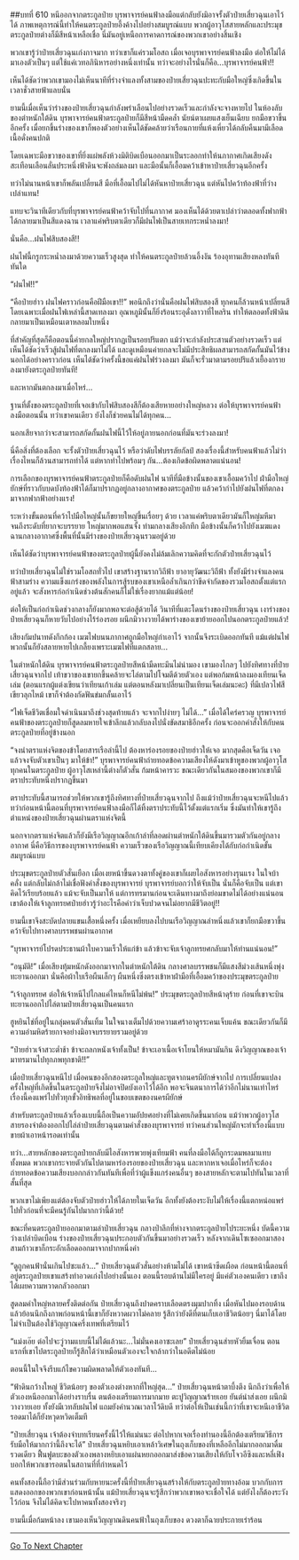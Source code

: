 ##บทที่ 610 หนีออกจากตระกูลป๋าย
บุรพาจารย์คนฟ้าลงมือแต่กลับยังมิอาจรั้งตัวป๋ายเสี่ยวฉุนเอาไว้ได้ ภาพเหตุการณ์นี้ทำให้คนตระกูลป๋ายอึ้งค้างไปอย่างสมบูรณ์แบบ พวกผู้อาวุโสสายหลักและประมุขตระกูลป๋ายต่างก็มีสีหน้าเหลือเชื่อ นี่มันอยู่เหนือการคาดการณ์ของพวกเขาอย่างสิ้นเชิง

พวกเขารู้ว่าป๋ายเสี่ยวฉุนเก่งกาจมาก ทว่าเขาก็แค่รวมโอสถ เมื่อเจอบุรพาจารย์คนฟ้าลงมือ ต่อให้ไม่ได้มาเองตัวเป็นๆ แต่ใช้แค่เวทอภินิหารอย่างหนึ่งเท่านั้น ทว่าจะอย่างไรนั่นก็คือ...บุรพาจารย์คนฟ้า!!

เห็นได้ชัดว่าพวกเขามองไม่เห็นนาทีที่ร่างจำแลงทั้งสามของป๋ายเสี่ยวฉุนปะทะกับมือใหญ่ซึ่งเกิดขึ้นในเวลาชั่วสายฟ้าแลบนั่น

ยามนี้เมื่อเห็นว่าร่างของป๋ายเสี่ยวฉุนกำลังพร่าเลือนไปอย่างรวดเร็วและกำลังจะจางหายไป ในห้องลับของตำหนักใต้ดิน บุรพาจารย์คนฟ้าตระกูลป๋ายก็มีสีหน้ามืดคล้ำ นัยน์ตาเผยแสงเย็นเฉียบ ยกมือขวาขึ้นอีกครั้ง เมื่อยกขึ้นร่างของเขาก็พองตัวอย่างเห็นได้ชัดคล้ายว่าเรือนกายที่แห้งเหี่ยวได้กลับคืนมามีเลือดเนื้อดั่งคนปกติ

โดยเฉพาะมือขวาของเขาที่ยิ่งแผ่พลังห้วงมิติบิดเบือนออกมาเป็นระลอกทำให้นภากาศเกิดเสียงดังสะเทือนเลือนลั่นประหนึ่งฟ้าดินจะพังถล่มลงมา และมือนั้นก็เอื้อมคว้าเข้าหาป๋ายเสี่ยวฉุนอีกครั้ง

ทว่าไม่นานหน้าเขาก็พลันเปลี่ยนสี มือที่เอื้อมไปไม่ได้หันหาป๋ายเสี่ยวฉุน แต่หันไปคว้าท้องฟ้าที่ว่างเปล่าแทน!

แทบจะวินาทีเดียวกับที่บุรพาจารย์คนฟ้าคว้าจับไปที่นภากาศ มองเห็นได้ด้วยตาเปล่าว่าตลอดทั้งฟากฟ้าได้กลายมาเป็นสีแดงฉาน เวลาแค่พริบตาเดียวก็มีฝนไฟเป็นสายเทกระหน่ำลงมา!

นั่นคือ...ฝนไฟสิบสองสี!!

ฝนไฟนี้กรูกระหน่ำลงมาด้วยความเร็วสูงสุด ทำให้คนตระกูลป๋ายล้วนอึ้งงัน ร้องอุทานเสียงหลงทันทีทันใด

“ฝนไฟ!!”

“คือป๋ายฮ่าว ฝนไฟคราวก่อนคือฝีมือเขา!!” พอนึกถึงว่านั่นคือฝนไฟสิบสองสี ทุกคนก็ล้วนหน้าเปลี่ยนสี โดยเฉพาะเมื่อฝนไฟเหล่านี้สาดเทลงมา อุณหภูมินั้นก็ยิ่งร้อนระอุดั่งลาวาที่ไหลริน ทำให้ตลอดทั้งฟ้าดินกลายมาเป็นเหมือนเตาหลอมใบหนึ่ง

ที่สำคัญที่สุดก็คือตอนนี้ค่ายกลใหญ่ปรากฏเป็นรอยปริแตก แม้ว่าจะกำลังประสานตัวอย่างรวดเร็ว แต่เห็นได้ชัดว่าเร็วสู้ฝนไฟที่ตกลงมาไม่ได้ และดูเหมือนค่ายกลจะไม่มีประสิทธิผลสามารถสกัดกั้นมันไว้ข้างนอกได้อย่างคราวก่อน เห็นได้ชัดว่าครั้งนี้ขอแค่ฝนไฟร่วงลงมา มันก็จะรั่วมาตามรอยปริแล้วเยื้องกรายลงมายังตระกูลป๋ายทันที!

และหากมันตกลงมาเมื่อไหร่...

ฐานที่ตั้งของตระกูลป๋ายที่เจอเข้ากับไฟสิบสองสีก็ต้องเสียหายอย่างใหญ่หลวง ต่อให้บุรพาจารย์คนฟ้าลงมือตอนนั้น ทว่าเขาคนเดียว ยังไงก็ช่วยคนไม่ได้ทุกคน...

นอกเสียจากว่าจะสามารถสกัดกั้นฝนไฟนี้ไว้ให้อยู่ภายนอกก่อนที่มันจะร่วงลงมา!

นี่คือสิ่งที่ต้องเลือก จะรั้งตัวป๋ายเสี่ยวฉุนไว้ หรือว่าดับไฟบรรลัยกัลป์ สองเรื่องนี้สำหรับคนฟ้าแล้วไม่ว่าเรื่องไหนก็ล้วนสามารถทำได้ แต่หากทำไปพร้อมๆ กัน...ต้องเกิดข้อผิดพลาดแน่นอน!

การเลือกของบุรพาจารย์คนฟ้าตระกูลป๋ายก็คือดับฝนไฟ นาทีที่มือข้างนั้นของเขาเอื้อมคว้าไป ฝ่ามือใหญ่ยักษ์ที่ราวกับบดบังท้องฟ้าได้ก็มาปรากฏอยู่กลางอากาศของตระกูลป๋าย แล้วคว้ากำไปยังฝนไฟที่ตกลงมาจากฟากฟ้าอย่างแรง!

ระหว่างขั้นตอนที่คว้าไปมือใหญ่นั้นก็ขยายใหญ่ขึ้นเรื่อยๆ ด้วย เวลาแค่พริบตาเดียวมันก็ใหญ่มหึมาจนถึงระดับที่ยากจะบรรยาย ใหญ่มากพอแสนจั้ง ท่ามกลางเสียงอึกทึก มือข้างนั้นก็คว้าไปยังเมฆแดงฉานกลางอากาศซึ่งพื้นที่นั้นมีร่างของป๋ายเสี่ยวฉุนรวมอยู่ด้วย

เห็นได้ชัดว่าบุรพาจารย์คนฟ้าของตระกูลป๋ายผู้นี้ยังคงไม่ล้มเลิกความคิดที่จะกักตัวป๋ายเสี่ยวฉุนไว้

ทว่าป๋ายเสี่ยวฉุนไม่ใช่รวมโอสถทั่วไป เขาสร้างฐานรากวิถีฟ้า ยาอายุวัฒนะวิถีฟ้า ทั้งยังมีร่างจำแลงคนฟ้าสามร่าง ความแข็งแกร่งของพลังในการสู้รบของเขาเหนือล้ำเกินกว่าขีดจำกัดของรวมโอสถตั้งแต่แรกอยู่แล้ว จะสังหารก่อกำเนิดช่วงต้นสักคนก็ไม่ใช่เรื่องยากแม้แต่น้อย!

ต่อให้เป็นก่อกำเนิดช่วงกลางก็ยังมากพอจะต่อสู้ด้วยได้ วินาทีที่แตะโดนร่างของป๋ายเสี่ยวฉุน เงาร่างของป๋ายเสี่ยวฉุนก็หายวับไปอย่างไร้ร่องรอย ผนึกมิวางวายได้พาร่างของเขาย้ายออกไปนอกตระกูลป๋ายแล้ว!

เสียงกัมปนาทดังกึกก้อง เมฆไฟบนนภากาศถูกมือใหญ่กำเอาไว้ จากนั้นจึงระเบิดออกทันที แม้แต่ฝนไฟพวกนั้นก็ยังสลายหายไปเกลี้ยงเพราะเมฆไฟที่แตกสลาย...

ในตำหนักใต้ดิน บุรพาจารย์คนฟ้าตระกูลป๋ายสีหน้ามืดทะมึนไม่น่ามอง เขามองไกลๆ ไปยังทิศทางที่ป๋ายเสี่ยวฉุนจากไป เท้าขวาของเขายกขึ้นคล้ายจะไล่ตามไปโจมตีด้วยตัวเอง แต่พอก้มหน้าลงมองเทียนเจ็ดเล่ม (ตอนแรกผู้แต่งเขียนว่าเทียนเก้าเล่ม แต่ตอนหลังมาเปลี่ยนเป็นเทียนเจ็ดเล่มนะคะ) ที่มีเปลวไฟสีเขียวลุกไหม้ เขาก็จำต้องกัดฟันข่มกลั้นเอาไว้

“ไฟเจ็ดชีวิตเชื่อมใจดำเนินมาถึงช่วงสุดท้ายแล้ว จะจากไปง่ายๆ ไม่ได้...” เมื่อได้ใคร่ครวญ บุรพาจารย์คนฟ้าของตระกูลป๋ายก็สูดลมหายใจเข้าลึกแล้วกลับลงไปนั่งขัดสมาธิอีกครั้ง ก่อนจะออกคำสั่งให้กับคนตระกูลป๋ายที่อยู่ข้างนอก

“จงนำตราแห่งจิตของข้าโดยสารเรือลำนี้ไป ต้องหาร่องรอยของป๋ายฮ่าวให้เจอ มากสุดคือเจ็ดวัน เจอแล้วจงจับตัวเขาเป็นๆ มาให้ข้า!” บุรพาจารย์คนฟ้าถ่ายทอดข้อความเสียงให้ดังมาเข้าหูของพวกผู้อาวุโสทุกคนในตระกูลป๋าย ผู้อาวุโสเหล่านี้ต่างก็ตัวสั่น ก้มหน้าคารวะ ขณะเดียวกันในสมองของพวกเขาก็มีตราประทับหนึ่งปรากฏขึ้นมา

ตราประทับนี้สามารถช่วยให้พวกเขารู้ถึงทิศทางที่ป๋ายเสี่ยวฉุนจากไป ถึงแม้ว่าป๋ายเสี่ยวฉุนจะหนีไปแล้ว ทว่าก่อนหน้านี้ตอนที่บุรพาจารย์คนฟ้าลงมือก็ได้ทิ้งตราประทับนี้ไว้ตั้งแต่แรกเริ่ม ซึ่งมันทำให้เขารู้ถึงตำแหน่งของป๋ายเสี่ยวฉุนผ่านตราแห่งจิตนี้

นอกจากตราแห่งจิตแล้วก็ยังมีเรือวิญญาณอีกเก้าลำที่ลอดผ่านตำหนักใต้ดินขึ้นมารวมตัวกันอยู่กลางอากาศ นี่คือวิธีการของบุรพาจารย์คนฟ้า ความเร็วของเรือวิญญาณนี้เทียบเคียงได้กับก่อกำเนิดขั้นสมบูรณ์แบบ

ประมุขตระกูลป๋ายตัวสั่นเยือก เมื่อเงยหน้าขึ้นดวงตาทั้งคู่ของเขาก็เผยไอสังหารอย่างรุนแรง ในใจบ้าคลั่ง แต่กลับไม่กล้าไม่เชื่อฟังคำสั่งของบุรพาจารย์ บุรพาจารย์บอกว่าให้จับเป็น นั่นก็คือจับเป็น แต่เขาคิดไว้เรียบร้อยแล้ว แม้จะจับเป็นมาให้ แต่การทรมานก่อนจะเดินทางมาถึงย่อมขาดไม่ได้อย่างแน่นอน เขาต้องให้เจ้าลูกทรยศป๋ายฮ่าวรู้ว่าอะไรคือคำว่าเจ็บปวดจนไม่อยากมีชีวิตอยู่!!

ยามนี้เขาจึงสะบัดปลายแขนเสื้อหนึ่งครั้ง เมื่อเหยียบลงไปบนเรือวิญญาณลำหนึ่งแล้วเขาก็ยกมือขวาขึ้นคว้าจับไปทางศาลบรรพชนผ่านอากาศ

“บุรพาจารย์โปรดประธานผ้าใบความเร็วให้แก่ข้า แล้วข้าจะจับเจ้าลูกทรยศกลับมาให้ท่านแน่นอน!”

“อนุมัติ!” เมื่อเสียงทุ้มหนักดังออกมาจากในตำหนักใต้ดิน กลางศาลบรรพชนก็มีแสงสีม่วงเส้นหนึ่งพุ่งทะยานออกมา นั่นคือผ้าใบเรือผืนเล็กๆ ผืนหนึ่งซึ่งตรงเข้าหาฝ่ามือที่เอื้อมคว้าของประมุขตระกูลป๋าย

“เจ้าลูกทรยศ ต่อให้เจ้าหนีไปไกลแค่ไหนก็หนีไม่พ้น!” ประมุขตระกูลป๋ายสีหน้าดุร้าย ก่อนที่เขาจะบินทะยานออกไปไล่ตามป๋ายเสี่ยวฉุนเป็นคนแรก

ฮูหยินไช่ที่อยู่ในกลุ่มคนตัวสั่นเทิ้ม ในใจนางเต็มไปด้วยความเศร้าอาดูรระคนเจ็บแค้น ขณะเดียวกันก็มีความอำมหิตร้ายกาจอย่างมิอาจบรรยายรวมอยู่ด้วย

“ป๋ายฮ่าวเจ้าสวะต่ำช้า ข้าจะถลกหนังเจ้าทั้งเป็น! ข้าจะเอาเนื้อเจ้าโยนให้หมามันกิน ดึงวิญญาณของเจ้ามาทรมานไปทุกภพทุกชาติ!!”

เมื่อป๋ายเสี่ยวฉุนหนีไป เมื่อคนของอีกสองตระกูลใหญ่และทูตจากนครผียักษ์จากไป การเปลี่ยนแปลงครั้งใหญ่ที่เกิดขึ้นในตระกูลป๋ายจึงไม่อาจปิดบังเอาไว้ได้อีก พอจะจินตนาการได้ว่าอีกไม่นานเท่าไหร่เรื่องนี้คงแพร่ไปทั่วทุกขั้วอิทธิพลที่อยู่ในขอบเขตของนครผียักษ์

สำหรับตระกูลป๋ายแล้วเรื่องแบบนี้ถือเป็นความอัปยศอย่างที่ไม่เคยเกิดขึ้นมาก่อน แม้ว่าพวกผู้อาวุโสสายรองจำต้องออกไปไล่ล่าป๋ายเสี่ยวฉุนตามคำสั่งของบุรพาจารย์ ทว่าคนส่วนใหญ่มักจะทำเรื่องนี้แบบขายผ้าเอาหน้ารอดเท่านั้น

ทว่า...สายหลักของตระกูลป๋ายกลับมีไอสังหารพวยพุ่งเทียมฟ้า คนที่ลงมือได้ก็ถูกระดมพลมาแทบทั้งหมด พวกเขากระจายตัวกันไปตามหาร่องรอยของป๋ายเสี่ยวฉุน และหากหาเจอเมื่อไหร่ก็จะต้องถ่ายทอดข้อความเสียงบอกกล่าวกันทันทีเพื่อที่ว่าผู้แข็งแกร่งคนอื่นๆ ของสายหลักจะตามไปทันในเวลาที่สั้นที่สุด

พวกเขาไม่เพียงแต่ต้องจับตัวป๋ายฮ่าวให้ได้ภายในเจ็ดวัน อีกทั้งยังต้องระงับไม่ให้เรื่องนี้แตกหน่อแพร่ไปทั่วก่อนที่จะมีคนรู้กันไปมากกว่านี้ด้วย!

ขณะที่คนตระกูลป๋ายออกมาตามล่าป๋ายเสี่ยวฉุน กลางป่าลึกที่ห่างจากตระกูลป๋ายไประยะหนึ่ง บัดนี้ความว่างเปล่าบิดเบือน ร่างของป๋ายเสี่ยวฉุนประกอบตัวกันขึ้นมาอย่างรวดเร็ว หลังจากเดินโซเซออกมาสองสามก้าวเขาก็กระอักเลือดออกมาจากปากหนึ่งคำ

“ดูถูกคนฟ้านั่นเกินไปซะแล้ว...” ป๋ายเสี่ยวฉุนตัวสั่นอย่างห้ามไม่ได้ เขาหน้าซีดเผือด ก่อนหน้านี้ตอนที่อยู่ตระกูลป๋ายเขาแสร้งทำอวดเก่งไปอย่างนั้นเอง ตอนนี้รอบด้านไม่มีใครอยู่ มีแค่ตัวเองคนเดียว เขาถึงได้เผยความหวาดกลัวออกมา

สูดลมคำใหญ่หลายครั้งติดต่อกัน ป๋ายเสี่ยวฉุนถึงปาดคราบเลือดตรงมุมปากทิ้ง เมื่อหันไปมองรอบด้านแล้วย้อนนึกถึงภาพก่อนหน้านี้เขาก็ยังหวาดผวาไม่คลาย รู้สึกว่ายังดีที่ตนเก็บเอาชีวิตน้อยๆ นี่มาได้โดยไม่จำเป็นต้องใช้วิญญาณครึ่งเทพที่เตรียมไว้

“แม่งเอ๊ย ต่อไปจะวู่วามแบบนี้ไม่ได้แล้วนะ...ไม่มั่นคงเอาซะเลย” ป๋ายเสี่ยวฉุนส่ายหัวยิ้มเจื่อน ตอนแรกที่เขาไปตระกูลป๋ายก็รู้สึกได้ว่าเหมือนตัวเองจะใจกล้ากว่าในอดีตไม่น้อย

ตอนนี้ในใจจึงรีบแก้ไขความผิดพลาดให้ตัวเองทันที...

“ฟ้าดินกว้างใหญ่ ชีวิตน้อยๆ ของตัวเองต่างหากที่ใหญ่สุด...” ป๋ายเสี่ยวฉุนหน้าตาบึ้งตึง นึกถึงว่าเพื่อให้ตัวเองหนีออกมาได้อย่างราบรื่น ตนต้องเตรียมการมากมาย ตะปูวิญญาณร้ายเอย ยันต์นำส่งเอย ผนึกมิวางวายเอย ทั้งยังมีเวทลับฝนไฟ แถมยังคำนวณเวลาไว้ดิบดี ทว่าต่อให้เป็นเช่นนี้กว่าที่เขาจะหนีเอาชีวิตรอดมาได้ก็ยังหวุดหวิดเต็มที

“ป๋ายเสี่ยวฉุน เจ้าต้องจำบทเรียนครั้งนี้ไว้ให้แม่นนะ ต่อไปหากเจอเรื่องทำนองนี้อีกต้องเตรียมวิธีการรับมือให้มากกว่านี้ถึงจะได้” ป๋ายเสี่ยวฉุนหยิบเอาเหล้าวิเศษในถุงเก็บของที่เหลืออีกไม่มากออกมาดื่มรวดเดียว ฟื้นฟูตบะของตัวเองพลางหยิบเอาแผ่นหยกออกมาส่งข้อความเสียงให้กับโจวอีซิงและหลี่เฟิง บอกให้พวกเขารอตนในสถานที่ที่กำหนดไว้

คนทั้งสองนี้ถือว่ามีส่วนร่วมกับหายนะครั้งนี้ที่ป๋ายเสี่ยวฉุนสร้างให้กับตระกูลป๋ายทางอ้อม บวกกับการแสดงออกของพวกเขาก่อนหน้านั้น แม้ป๋ายเสี่ยวฉุนจะรู้สึกว่าพวกเขาพอจะเชื่อใจได้ แต่ยังไงก็ต้องระวังไว้ก่อน จึงไม่ได้คิดจะไปหาคนทั้งสองจริงๆ

ยามนี้เมื่อก้มหน้าลง เขามองเห็นวิญญาณดินคนฟ้าในถุงเก็บของ ดวงตาก็ฉายประกายเร่าร้อน

------


[Go To Next Chapter]( ./48.md)